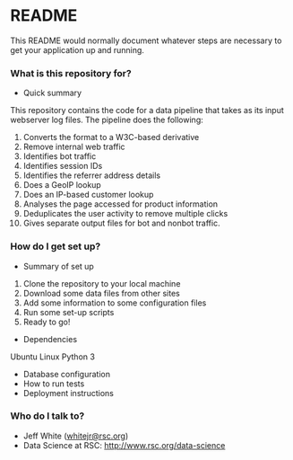 # README #

This README would normally document whatever steps are necessary to get your application up and running.

### What is this repository for? ###

* Quick summary

This repository contains the code for a data pipeline that takes as its input webserver log files. The pipeline does the following:

 1.  Converts the format to a W3C-based derivative
 2.  Remove internal web traffic
 3.  Identifies bot traffic
 4.  Identifies session IDs
 5.  Identifies the referrer address details
 6.  Does a GeoIP lookup
 7.  Does an IP-based customer lookup
 8.  Analyses the page accessed for product information
 9.  Deduplicates the user activity to remove multiple clicks
10.  Gives separate output files for bot and nonbot traffic. 

### How do I get set up? ###

* Summary of set up

 1.  Clone the repository to your local machine
 2.  Download some data files from other sites
 3.  Add some information to some configuration files
 4.  Run some set-up scripts
 5.  Ready to go!

* Dependencies

Ubuntu Linux
Python 3

* Database configuration
* How to run tests
* Deployment instructions

### Who do I talk to? ###

* Jeff White (whitejr@rsc.org)
* Data Science at RSC: http://www.rsc.org/data-science
